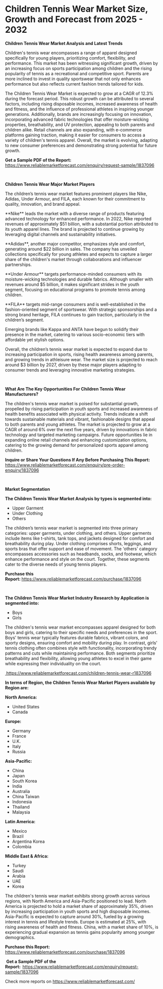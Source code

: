 <p><h1>Children Tennis Wear Market Size, Growth and Forecast from 2025 - 2032</h1></p><p><strong>Children Tennis Wear Market Analysis and Latest Trends</strong></p>
<p><p>Children's tennis wear encompasses a range of apparel designed specifically for young players, prioritizing comfort, flexibility, and performance. This market has been witnessing significant growth, driven by an increasing focus on sports participation among children and the rising popularity of tennis as a recreational and competitive sport. Parents are more inclined to invest in quality sportswear that not only enhances performance but also reflects current fashion trends tailored for kids.</p><p>The Children Tennis Wear Market is expected to grow at a CAGR of 12.3% during the forecast period. This robust growth can be attributed to several factors, including rising disposable incomes, increased awareness of health and fitness, and the influence of professional athletes in inspiring younger generations. Additionally, brands are increasingly focusing on innovation, incorporating advanced fabric technologies that offer moisture-wicking properties, breathability, and UV protection, appealing to both parents and children alike. Retail channels are also expanding, with e-commerce platforms gaining traction, making it easier for consumers to access a variety of children's tennis apparel. Overall, the market is evolving, adapting to new consumer preferences and demonstrating strong potential for future growth.</p></p>
<p><strong>Get a Sample PDF of the Report:&nbsp;</strong> <a href="https://www.reliablemarketforecast.com/enquiry/request-sample/1837096?utm_campaign=2321&utm_medium=2&utm_source=Github&utm_content=ia&utm_term=09022025&utm_id=children-tennis-wear">https://www.reliablemarketforecast.com/enquiry/request-sample/1837096</a></p>
<p>&nbsp;</p>
<p><strong>Children Tennis Wear Major Market Players</strong></p>
<p><p>The children’s tennis wear market features prominent players like Nike, Adidas, Under Armour, and FILA, each known for their commitment to quality, innovation, and brand appeal. </p><p>**Nike** leads the market with a diverse range of products featuring advanced technology for enhanced performance. In 2022, Nike reported revenues of approximately $51 billion, with a substantial portion attributed to its youth apparel lines. The brand is projected to continue growing by leveraging digital channels and sustainability initiatives.</p><p>**Adidas**, another major competitor, emphasizes style and comfort, generating around $22 billion in sales. The company has unveiled collections specifically for young athletes and expects to capture a larger share of the children's market through collaborations and influencer partnerships.</p><p>**Under Armour** targets performance-minded consumers with its moisture-wicking technologies and durable fabrics. Although smaller with revenues around $5 billion, it makes significant strides in the youth segment, focusing on educational programs to promote tennis among children.</p><p>**FILA** targets mid-range consumers and is well-established in the fashion-oriented segment of sportswear. With strategic sponsorships and a strong brand heritage, FILA continues to gain traction, particularly in the children’s segment.</p><p>Emerging brands like Kappa and ANTA have begun to solidify their presence in the market, catering to various socio-economic tiers with affordable yet stylish options. </p><p>Overall, the children’s tennis wear market is expected to expand due to increasing participation in sports, rising health awareness among parents, and growing trends in athleisure wear. The market size is projected to reach around $3 billion by 2027, driven by these major players adapting to consumer trends and leveraging innovative marketing strategies.</p></p>
<p>&nbsp;</p>
<p><strong>What Are The Key Opportunities For Children Tennis Wear Manufacturers?</strong></p>
<p><p>The children's tennis wear market is poised for substantial growth, propelled by rising participation in youth sports and increased awareness of health benefits associated with physical activity. Trends indicate a shift towards sustainable materials and vibrant, fashionable designs that appeal to both parents and young athletes. The market is projected to grow at a CAGR of around 6% over the next five years, driven by innovations in fabric technology and targeted marketing campaigns. Future opportunities lie in expanding online retail channels and enhancing customization options, catering to the growing demand for personalized sports apparel among children.</p></p>
<p><strong>Inquire or Share Your Questions If Any Before Purchasing This Report:</strong> <a href="https://www.reliablemarketforecast.com/enquiry/pre-order-enquiry/1837096?utm_campaign=2321&utm_medium=2&utm_source=Github&utm_content=ia&utm_term=09022025&utm_id=children-tennis-wear">https://www.reliablemarketforecast.com/enquiry/pre-order-enquiry/1837096</a></p>
<p>&nbsp;</p>
<p><strong>Market Segmentation</strong></p>
<p><strong>The Children Tennis Wear Market Analysis by types is segmented into:</strong></p>
<p><ul><li>Upper Garment</li><li>Under Clothing</li><li>Others</li></ul></p>
<p><p>The children’s tennis wear market is segmented into three primary categories: upper garments, under clothing, and others. Upper garments include items like t-shirts, tank tops, and jackets designed for comfort and breathability during play. Under clothing comprises shorts, leggings, and sports bras that offer support and ease of movement. The 'others' category encompasses accessories such as headbands, socks, and footwear, which enhance performance and style on the court. Together, these segments cater to the diverse needs of young tennis players.</p></p>
<p><strong>Purchase this Report:&nbsp;</strong><a href="https://www.reliablemarketforecast.com/purchase/1837096?utm_campaign=2321&utm_medium=2&utm_source=Github&utm_content=ia&utm_term=09022025&utm_id=children-tennis-wear">https://www.reliablemarketforecast.com/purchase/1837096</a></p>
<p>&nbsp;</p>
<p><strong>The Children Tennis Wear Market Industry Research by Application is segmented into:</strong></p>
<p><ul><li>Boys</li><li>Girls</li></ul></p>
<p><p>The children's tennis wear market encompasses apparel designed for both boys and girls, catering to their specific needs and preferences in the sport. Boys' tennis wear typically features durable fabrics, vibrant colors, and sporty designs, ensuring comfort and mobility during play. In contrast, girls' tennis clothing often combines style with functionality, incorporating trendy patterns and cuts while maintaining performance. Both segments prioritize breathability and flexibility, allowing young athletes to excel in their game while expressing their individuality on the court.</p></p>
<p><a href="https://www.reliablemarketforecast.com/children-tennis-wear-r1837096?utm_campaign=2321&utm_medium=2&utm_source=Github&utm_content=ia&utm_term=09022025&utm_id=children-tennis-wear">&nbsp;https://www.reliablemarketforecast.com/children-tennis-wear-r1837096</a></p>
<p><strong>In terms of Region, the Children Tennis Wear Market Players available by Region are:</strong></p>
<p>
    <p> <strong> North America: </strong>
        <ul>
            <li>United States</li>
            <li>Canada</li>
        </ul>
        </p> 
    <p> <strong> Europe: </strong>
        <ul>
            <li>Germany</li>
            <li>France</li>
            <li>U.K.</li>
            <li>Italy</li>
            <li>Russia</li>
        </ul>
        </p> 
    <p> <strong> Asia-Pacific: </strong>
        <ul>
            <li>China</li>
            <li>Japan</li>
            <li>South Korea</li>
            <li>India</li>
            <li>Australia</li>
            <li>China Taiwan</li>
            <li>Indonesia</li>
            <li>Thailand</li>
            <li>Malaysia</li>
        </ul>
        </p> 
    <p> <strong> Latin America: </strong>
        <ul>
            <li>Mexico</li>
            <li>Brazil</li>
            <li>Argentina Korea</li>
            <li>Colombia</li>
        </ul>
        </p> 
    <p> <strong> Middle East & Africa: </strong>
        <ul>
            <li>Turkey</li>
            <li>Saudi</li>
            <li>Arabia</li>
            <li>UAE</li>
            <li>Korea</li>
        </ul>
    </p>
    </p>
<p><p>The children's tennis wear market exhibits strong growth across various regions, with North America and Asia-Pacific positioned to lead. North America is projected to hold a market share of approximately 35%, driven by increasing participation in youth sports and high disposable incomes. Asia-Pacific is expected to capture around 30%, fueled by a growing interest in tennis and lifestyle trends. Europe is estimated at 25%, with rising awareness of health and fitness. China, with a market share of 10%, is experiencing gradual expansion as tennis gains popularity among younger demographics.</p></p>
<p><strong>Purchase this Report: </strong><a href="https://www.reliablemarketforecast.com/purchase/1837096?utm_campaign=2321&utm_medium=2&utm_source=Github&utm_content=ia&utm_term=09022025&utm_id=children-tennis-wear">https://www.reliablemarketforecast.com/purchase/1837096</a></p>
<p>&nbsp;<strong>Get a Sample PDF of the Report:&nbsp;&nbsp;</strong><a href="https://www.reliablemarketforecast.com/enquiry/request-sample/1837096?utm_campaign=2321&utm_medium=2&utm_source=Github&utm_content=ia&utm_term=09022025&utm_id=children-tennis-wear">https://www.reliablemarketforecast.com/enquiry/request-sample/1837096</a></p>
<p><strong></strong></p>
<p>Check more reports on <a href="https://www.reliablemarketforecast.com/?utm_campaign=2321&utm_medium=2&utm_source=Github&utm_content=ia&utm_term=09022025&utm_id=children-tennis-wear">https://www.reliablemarketforecast.com/</a></p>